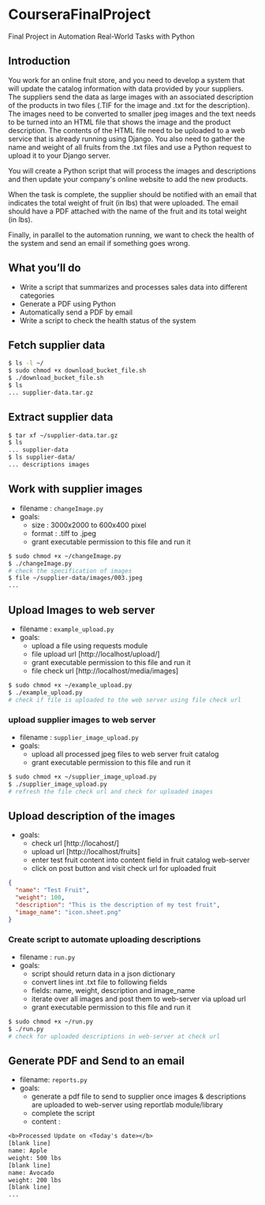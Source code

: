 # CourseraFinalProject

Final Project in Automation Real-World Tasks with Python

## Introduction

You work for an online fruit store, and you need to develop a system that will update the catalog information with data provided by your suppliers. The suppliers send the data as large images with an associated description of the products in two files (.TIF for the image and .txt for the description). The images need to be converted to smaller jpeg images and the text needs to be turned into an HTML file that shows the image and the product description. The contents of the HTML file need to be uploaded to a web service that is already running using Django. You also need to gather the name and weight of all fruits from the .txt files and use a Python request to upload it to your Django server.

You will create a Python script that will process the images and descriptions and then update your company's online website to add the new products.

When the task is complete, the supplier should be notified with an email that indicates the total weight of fruit (in lbs) that were uploaded. The email should have a PDF attached with the name of the fruit and its total weight (in lbs).

Finally, in parallel to the automation running, we want to check the health of the system and send an email if something goes wrong.

## What you’ll do

- Write a script that summarizes and processes sales data into different categories
- Generate a PDF using Python
- Automatically send a PDF by email
- Write a script to check the health status of the system

## Fetch supplier data

```zsh
$ ls -l ~/
$ sudo chmod +x download_bucket_file.sh
$ ./download_bucket_file.sh
$ ls
... supplier-data.tar.gz
```

## Extract supplier data

```zsh
$ tar xf ~/supplier-data.tar.gz
$ ls
... supplier-data
$ ls supplier-data/
... descriptions images
```

## Work with supplier images

- filename : `changeImage.py`
- goals:
  - size : 3000x2000 to 600x400 pixel
  - format : .tiff to .jpeg
  - grant executable permission to this file and run it

```zsh
$ sudo chmod +x ~/changeImage.py
$ ./changeImage.py
# check the specification of images
$ file ~/supplier-data/images/003.jpeg
...
```

## Upload Images to web server

- filename : `example_upload.py`
- goals:
  - upload a file using requests module
  - file upload url [http://localhost/upload/]
  - grant executable permission to this file and run it
  - file check url [http://localhost/media/images]

```zsh
$ sudo chmod +x ~/example_upload.py
$ ./example_upload.py
# check if file is uploaded to the web server using file check url
```

### upload supplier images to web server

- filename : `supplier_image_upload.py`
- goals:
  - upload all processed jpeg files to web server fruit catalog
  - grant executable permission to this file and run it

```zsh
$ sudo chmod +x ~/supplier_image_upload.py
$ ./supplier_image_upload.py
# refresh the file check url and check for uploaded images
```

## Upload description of the images

- goals:
  - check url [http://locahost/]
  - upload url [http://localhost/fruits]
  - enter test fruit content into content field in fruit catalog web-server
  - click on post button and visit check url for uploaded fruit

```json
{
  "name": "Test Fruit",
  "weight": 100,
  "description": "This is the description of my test fruit",
  "image_name": "icon.sheet.png"
}
```

### Create script to automate uploading descriptions

- filename : `run.py`
- goals:
  - script should return data in a json dictionary
  - convert lines int .txt file to following fields
  - fields: name, weight, description and image_name
  - iterate over all images and post them to web-server via upload url
  - grant executable permission to this file and run it

```zsh
$ sudo chmod +x ~/run.py
$ ./run.py
# check for uploaded descriptions in web-server at check url
```

## Generate PDF and Send to an email

- filename: `reports.py`
- goals:
  - generate a pdf file to send to supplier once images & descriptions are uploaded to web-server using reportlab module/library
  - complete the script
  - content :

```txt
<b>Processed Update on <Today's date></b>
[blank line]
name: Apple
weight: 500 lbs
[blank line]
name: Avocado
weight: 200 lbs
[blank line]
...
```
